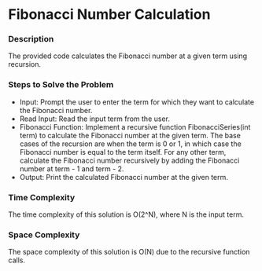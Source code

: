 # Fibonacci Number Calculation


### Description
The provided code calculates the Fibonacci number at a given term using recursion.

### Steps to Solve the Problem
- Input: Prompt the user to enter the term for which they want to calculate the Fibonacci number.
- Read Input: Read the input term from the user.
- Fibonacci Function: Implement a recursive function FibonacciSeries(int term) to calculate the Fibonacci number at the given term. The base cases of the recursion are when the term is 0 or 1, in which case the Fibonacci number is equal to the term itself. For any other term, calculate the Fibonacci number recursively by adding the Fibonacci number at term - 1 and term - 2.
- Output: Print the calculated Fibonacci number at the given term.

### Time Complexity
The time complexity of this solution is O(2^N), where N is the input term.

### Space Complexity
The space complexity of this solution is O(N) due to the recursive function calls.